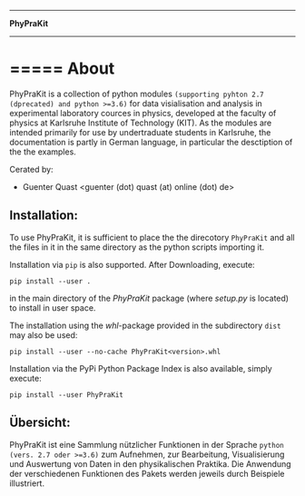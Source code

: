 *************
**PhyPraKit**
*************


=====
About
=====

PhyPraKit is a collection of python modules `(supporting pyhton 2.7
(dprecated) and python >=3.6)` for data visialisation and analysis
in experimental laboratory cources in physics, developed at the
faculty of physics at Karlsruhe Institute of Technology (KIT).
As the modules are intended primarily for use by undertraduate
students in Karlsruhe, the documentation is partly in German
language, in particular the desctiption of the the examples.

Cerated by: 

* Guenter Quast <guenter (dot) quast (at) online (dot) de>

  
Installation:
-------------

To use PhyPraKit, it is sufficient to place the the direcotory
`PhyPraKit` and all the files in it in the same directory as the
python scripts importing it.

Installation via `pip` is also supported. After Downloading, execute: 

``pip install --user .`` 

in the main directory of the *PhyPraKit* package (where *setup.py*
is located) to install in user space.  

The installation using the *whl*-package provided in the subdirectory
`dist` may also be used:

   ``pip install --user --no-cache PhyPraKit<version>.whl``

Installation via the PyPi Python Package Index is also available, simply
execute:
   
   ``pip install --user PhyPraKit``



Übersicht:
----------

PhyPraKit ist eine Sammlung nützlicher Funktionen in der Sprache 
`python (vers. 2.7 oder >=3.6)` zum Aufnehmen, zur Bearbeitung, 
Visualisierung  und  Auswertung von Daten in den physikalischen 
Praktika. Die Anwendung der verschiedenen Funktionen des Pakets
werden jeweils durch Beispiele illustriert.
